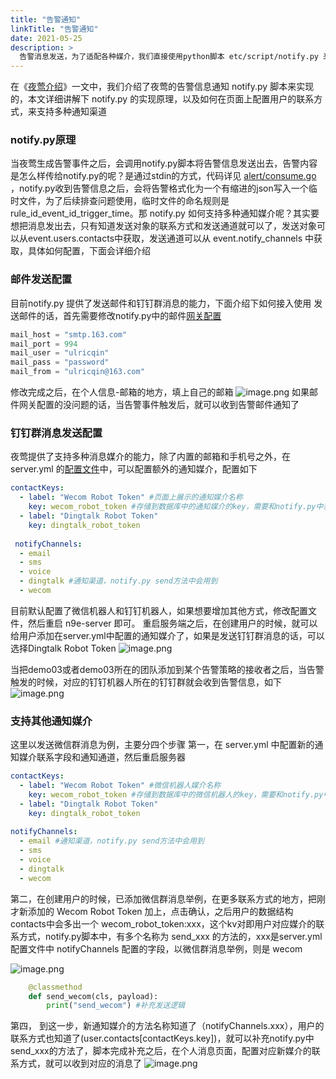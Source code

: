 ```yaml
---
title: "告警通知"
linkTitle: "告警通知"
date: 2021-05-25
description: >
  告警消息发送，为了适配各种媒介，我们直接使用python脚本 etc/script/notify.py 来对接，本文将对告警信息发送的配置方式及notify.py原理进行介绍
---
```

在《[夜莺介绍](https://n9e.didiyun.com/docs/intro/)》一文中，我们介绍了夜莺的告警信息通知 notify.py 脚本来实现的，本文详细讲解下 notify.py 的实现原理，以及如何在页面上配置用户的联系方式，来支持多种通知渠道


### notify.py原理
当夜莺生成告警事件之后，会调用notify.py脚本将告警信息发送出去，告警内容是怎么样传给notify.py的呢？是通过stdin的方式，代码详见 [alert/consume.go](https://github.com/didi/nightingale/blob/1f16bc9a7b788fed7d5a93f331f7ec0a99fba17b/alert/consume.go#L183) ，notify.py收到告警信息之后，会将告警格式化为一个有缩进的json写入一个临时文件，为了后续排查问题使用，临时文件的命名规则是 rule_id_event_id_trigger_time。那 notify.py 如何支持多种通知媒介呢？其实要想把消息发出去，只有知道发送对象的联系方式和发送通道就可以了，发送对象可以从event.users.contacts中获取，发送通道可以从 event.notify_channels 中获取，具体如何配置，下面会详细介绍


### 邮件发送配置
目前notify.py 提供了发送邮件和钉钉群消息的能力，下面介绍下如何接入使用
发送邮件的话，首先需要修改notify.py中的邮件[网关配置](https://github.com/didi/nightingale/blob/1f16bc9a7b788fed7d5a93f331f7ec0a99fba17b/etc/script/notify.py#L34)​
```python
mail_host = "smtp.163.com"
mail_port = 994
mail_user = "ulricqin"
mail_pass = "password"
mail_from = "ulricqin@163.com"
```
修改完成之后，在个人信息-邮箱的地方，填上自己的邮箱
![image.png](https://cdn.nlark.com/yuque/0/2021/png/626713/1625534454611-94884ce2-a7fa-4600-a1f8-0a6068d73f87.png)
如果邮件网关配置的没问题的话，当告警事件触发后，就可以收到告警邮件通知了

### 钉钉群消息发送配置
夜莺提供了支持多种消息媒介的能力，除了内置的邮箱和手机号之外，在 server.yml 的[配置文件]()中，可以配置额外的通知媒介，配置如下
```yaml
contactKeys:
  - label: "Wecom Robot Token" #页面上展示的通知媒介名称
    key: wecom_robot_token #存储到数据库中的通知媒介的key，需要和notify.py中获取用户此联系方式的key相同
  - label: "Dingtalk Robot Token"
    key: dingtalk_robot_token
    
 notifyChannels:
  - email
  - sms
  - voice
  - dingtalk #通知渠道，notify.py send方法中会用到
  - wecom
```
目前默认配置了微信机器人和钉钉机器人，如果想要增加其他方式，修改配置文件，然后重启 n9e-server 即可。
重启服务端之后，在创建用户的时候，就可以给用户添加在server.yml中配置的通知媒介了，如果是发送钉钉群消息的话，可以选择Dingtalk Robot Token
![image.png](https://cdn.nlark.com/yuque/0/2021/png/626713/1625535112342-9a781e15-5a05-47b3-ad32-984eee5bc37f.png)

当把demo03或者demo03所在的团队添加到某个告警策略的接收者之后，当告警触发的时候，对应的钉钉机器人所在的钉钉群就会收到告警信息，如下
![image.png](https://cdn.nlark.com/yuque/0/2021/png/626713/1625535878366-028cb86a-e1bc-4e90-b49b-d496d3b3359e.png)

### 支持其他通知媒介
这里以发送微信群消息为例，主要分四个步骤
第一，在 server.yml 中配置新的通知媒介联系字段和通知通道，然后重启服务器
​

```yaml
contactKeys:
  - label: "Wecom Robot Token" #微信机器人媒介名称
    key: wecom_robot_token #存储到数据库中的微信机器人的key，需要和notify.py中获取用户此联系方式的key相同
  - label: "Dingtalk Robot Token"
    key: dingtalk_robot_token
    
notifyChannels:
  - email #通知渠道，notify.py send方法中会用到
  - sms
  - voice
  - dingtalk 
  - wecom
```
第二，在创建用户的时候，已添加微信群消息举例，在更多联系方式的地方，把刚才新添加的 Wecom Robot Token 加上，点击确认，之后用户的数据结构contacts中会多出一个 wecom_robot_token:xxx，这个kv对即用户对应媒介的联系方式，notify.py脚本中，有多个名称为 send_xxx 的方法的，xxx是server.yml配置文件中 notifyChannels 配置的字段，以微信群消息举例，则是 wecom

![image.png](https://cdn.nlark.com/yuque/0/2021/png/626713/1625536155122-3a312896-e5b8-4a08-b469-8a0d973a300f.png)

```python
    @classmethod
    def send_wecom(cls, payload):
        print("send_wecom") #补充发送逻辑
```
第四， 到这一步，新通知媒介的方法名称知道了（notifyChannels.xxx），用户的联系方式也知道了(user.contacts[contactKeys.key])，就可以补充notify.py中send_xxx的方法了，脚本完成补充之后，在个人消息页面，配置对应新媒介的联系方式，就可以收到对应的消息了
![image.png](https://cdn.nlark.com/yuque/0/2021/png/626713/1625535411867-ef491b2b-bc0f-48f6-b6b6-17cb573f3f0f.png)

